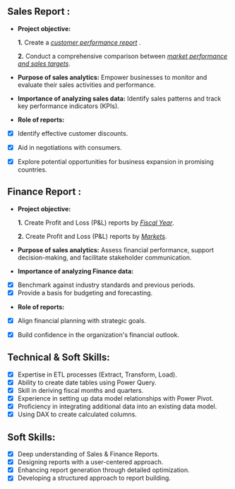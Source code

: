 ## Sales Report :


- **Project objective:** 

    **1.** Create a _[customer performance report](https://github.com/adityamohapatra98/Excel-Sales-Analytics/blob/main/Customer%20Performance%20report.pdf)_ .

    **2.** Conduct a comprehensive comparison between _[market performance and sales targets](https://github.com/adityamohapatra98/Excel-Sales-Analytics/blob/main/Market%20Performace%20report.pdf)_.

- **Purpose of sales analytics:** Empower businesses to monitor and evaluate their sales activities and performance.

- **Importance of analyzing sales data:** Identify sales patterns and track key performance indicators (KPIs).

- **Role of reports:**
- [x] Identify effective customer discounts.
- [x] Aid in negotiations with consumers.
- [x] Explore potential opportunities for business expansion in promising countries.


## Finance Report :

- **Project objective:** 

    **1.** Create Profit and Loss (P&L) reports by _[Fiscal Year](https://github.com/adityamohapatra98/Excel-Sales-Analytics/blob/main/P%26L%20Report%20by%20Year.pdf)_.

   **2.** Create Profit and Loss (P&L) reports by _[Markets](https://github.com/adityamohapatra98/Excel-Sales-Analytics/blob/main/P%20%26%20L%20report%20by%20market.pdf)_.

- **Purpose of sales analytics:** Assess financial performance, support decision-making, and facilitate stakeholder communication.

- **Importance of analyzing Finance data:**
- [x] Benchmark against industry standards and previous periods.
- [x] Provide a basis for budgeting and forecasting.

- **Role of reports:**
- [x] Align financial planning with strategic goals.
- [x] Build confidence in the organization's financial outlook.


## Technical & Soft Skills:
- [x]	Expertise in ETL processes (Extract, Transform, Load).
- [x] Ability to create date tables using Power Query.
- [x] Skill in deriving fiscal months and quarters.
- [x] Experience in setting up data model relationships with Power Pivot.
- [x] Proficiency in integrating additional data into an existing data model.
- [x] Using DAX to create calculated columns.

## Soft Skills:
- [x] Deep understanding of Sales & Finance Reports.
- [x] Designing reports with a user-centered approach.
- [x] Enhancing report generation through detailed optimization.
- [x] Developing a structured approach to report building.
